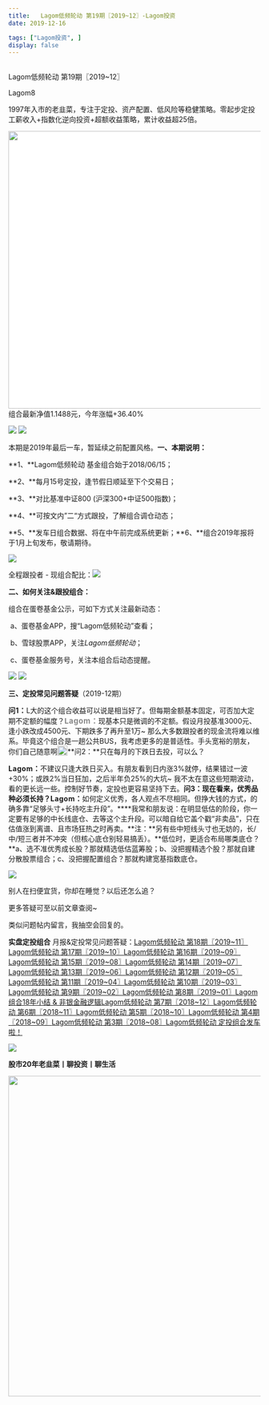 ```yaml
---
title:   Lagom低频轮动 第19期〖2019~12〗-Lagom投资
date: 2019-12-16

tags: ["Lagom投资", ]
display: false
---
```



## 



Lagom低频轮动 第19期〖2019~12〗




Lagom8




1997年入市的老韭菜，专注于定投、资产配置、低风险等稳健策略。零起步定投工薪收入+指数化逆向投资+超额收益策略，累计收益超25倍。


<img data-type="png" class="" data-ratio="0.05776173285198556" data-w="554" src="https://mmbiz.qpic.cn/mmbiz_png/ZB4WjgjLjJW3KtDibicU3BB1HNQ9lDS2M5oGRnchkNPRzYsc0Ua6CIu7rZH3vAficcBEPYHU9ZTPqkic1sicT8CaxQQ/640?wx_fmt=png" style="font-family: -apple-system-font, BlinkMacSystemFont, &quot;Helvetica Neue&quot;, &quot;PingFang SC&quot;, &quot;Hiragino Sans GB&quot;, &quot;Microsoft YaHei UI&quot;, &quot;Microsoft YaHei&quot;, Arial, sans-serif;letter-spacing: 0.544px;white-space: normal;background-color: rgb(255, 255, 255);box-sizing: border-box !important;overflow-wrap: break-word !important;width: 554px !important;visibility: visible !important;"/>组合最新净值1.1488元，今年涨幅+36.40%

<img class="rich_pages js_insertlocalimg" data-ratio="0.4082934609250399" data-s="300,640" src="https://mmbiz.qpic.cn/mmbiz_png/ZB4WjgjLjJUIkvtIHz4EFnhJE6f2fsRsAHVbZylju6eFicKDP7tfrqBRWcXzeaNNUzUnrXMicfp31pfbqX6KEwwg/640?wx_fmt=png" data-type="png" data-w="627" style=""/>

<img class="rich_pages js_insertlocalimg" data-ratio="0.7412698412698413" data-s="300,640" src="https://mmbiz.qpic.cn/mmbiz_png/ZB4WjgjLjJUWTOyZ2vH7Fl9M17p0nIoZMdGQJ3GU3FSkmIG8P0b63BfKZPicyofSLicOYZUnshaGiacsUonevzGLw/640?wx_fmt=png" data-type="png" data-w="630" style=""/>

本期是2019年最后一车，暂延续之前配置风格。**一、本期说明：**

**1、**Lagom低频轮动&nbsp;基金组合始于2018/06/15；

**2、**每月15号定投，逢节假日顺延至下个交易日；

**3、**对比基准中证800 (沪深300+中证500指数)；

**4、**可按文内”二“方式跟投，了解组合调仓动态；

**5、**发车日组合数据、将在中午前完成系统更新；**6、**组合2019年报将于1月上旬发布，敬请期待。

<img class="rich_pages js_insertlocalimg" data-ratio="0.6074766355140186" data-s="300,640" src="https://mmbiz.qpic.cn/mmbiz_png/ZB4WjgjLjJUWTOyZ2vH7Fl9M17p0nIoZ5xvljvRtTziaiczIOS7M96cNVPiaK9FLVSghbMxsWeFTzN1fG4RezXsiaQ/640?wx_fmt=png" data-type="png" data-w="642" style=""/>

全程跟投者 - 现组合配比：<img class="rich_pages js_insertlocalimg" data-ratio="0.505800464037123" data-s="300,640" src="https://mmbiz.qpic.cn/mmbiz_png/ZB4WjgjLjJUWTOyZ2vH7Fl9M17p0nIoZ364MJjZuKRXVsmgVZibjHib4ECxTRjCiaxSgFahvOUKyHQgsMK1IubGTQ/640?wx_fmt=png" data-type="png" data-w="431" style="text-align: left;color: rgb(51, 51, 51);font-family: mp-quote, -apple-system-font, BlinkMacSystemFont, &quot;Helvetica Neue&quot;, &quot;PingFang SC&quot;, &quot;Hiragino Sans GB&quot;, &quot;Microsoft YaHei UI&quot;, &quot;Microsoft YaHei&quot;, Arial, sans-serif;font-size: 17px;"/>



**二、如何关注&amp;跟投组合：**

组合在蛋卷基金公示，可如下方式关注最新动态：

&nbsp;a、蛋卷基金APP，搜“Lagom低频轮动”查看；&nbsp;

&nbsp;b、雪球股票APP，关注$Lagom低频轮动$；

&nbsp;c、蛋卷基金服务号，关注本组合后动态提醒。

<img class="rich_pages" data-ratio="0.3781818181818182" data-s="300,640" src="https://mmbiz.qpic.cn/mmbiz_png/ZB4WjgjLjJVo8nxTfPHrL10icUak1hvoIGURcMzICVDxB3y5hkrcV7zIr0XbfDAN2VfCPeQNTGcvhS8IpsQm5jw/640?wx_fmt=png" data-type="png" data-w="550" style=""/>

<img src="https://mmbiz.qpic.cn/mmbiz_png/ZB4WjgjLjJW3KtDibicU3BB1HNQ9lDS2M5oGRnchkNPRzYsc0Ua6CIu7rZH3vAficcBEPYHU9ZTPqkic1sicT8CaxQQ/640?wx_fmt=png" data-type="png" class="" data-ratio="0.05776173285198556" data-w="554"/>

**三、定投常见问题答疑**（2019-12期）

**<strong style="font-family: -apple-system-font, BlinkMacSystemFont, &quot;Helvetica Neue&quot;, &quot;PingFang SC&quot;, &quot;Hiragino Sans GB&quot;, &quot;Microsoft YaHei UI&quot;, &quot;Microsoft YaHei&quot;, Arial, sans-serif;letter-spacing: 0.544px;white-space: normal;max-width: 100%;box-sizing: border-box !important;overflow-wrap: break-word !important;">问1：**</strong>L大的这个组合收益可以说是相当好了。但每期金额基本固定，可否加大定期不定额的幅度？**<strong style="white-space: normal;color: rgb(136, 136, 136);font-family: -apple-system-font, BlinkMacSystemFont, &quot;Helvetica Neue&quot;, &quot;PingFang SC&quot;, &quot;Hiragino Sans GB&quot;, &quot;Microsoft YaHei UI&quot;, &quot;Microsoft YaHei&quot;, Arial, sans-serif;font-size: 15px;letter-spacing: 0.544px;background-color: rgb(255, 255, 255);max-width: 100%;box-sizing: border-box !important;overflow-wrap: break-word !important;"><strong style="max-width: 100%;letter-spacing: 0.544px;text-align: start;box-sizing: border-box !important;overflow-wrap: break-word !important;">Lagom：**</strong></strong>现基本只是微调的不定额。假设月投基准3000元、逢小跌改成4500元、下期跌多了再升至1万~ 那么大多数跟投者的现金流将难以维系。毕竟这个组合是一趟公共BUS，我考虑更多的是普适性。手头宽裕的朋友，你们自己随意啊<img src="https://res.wx.qq.com/mpres/htmledition/images/icon/common/emotion_panel/smiley/smiley_4.png" data-ratio="1" data-w="20" style="display:inline-block;width:20px;vertical-align:text-bottom;"/>**问2：**只在每月的下跌日去投，可以么？

**<strong style="max-width: 100%;letter-spacing: 0.544px;text-align: start;box-sizing: border-box !important;overflow-wrap: break-word !important;">Lagom：**</strong>不建议只逢大跌日买入。有朋友看到日内涨3%就停，结果错过一波+30%；或跌2%当日狂加，之后半年负25%的大坑~&nbsp;我不太在意这些短期波动，看的更长远一些。控制好节奏，定投也更容易坚持下去。**问3：**现在看来，优秀品种必须长持？**<strong style="max-width: 100%;letter-spacing: 0.544px;text-align: start;box-sizing: border-box !important;overflow-wrap: break-word !important;">Lagom：**</strong>如何定义优秀，各人观点不尽相同。但挣大钱的方式，的确多靠“足够头寸+长持吃主升段”。**<strong style="max-width: 100%;letter-spacing: 0.544px;text-align: start;box-sizing: border-box !important;overflow-wrap: break-word !important;">**</strong>****我常和朋友说：在明显低估的阶段，你一定要有足够的中长线底仓、去等这个主升段。可以暗自给它盖个戳“非卖品”，只在估值涨到离谱、且市场狂热之时再卖。**注：**另有些中短线头寸也无妨的，长/中/短三者并不冲突（但核心底仓别轻易搞丢）。**低位时，更适合布局哪类底仓？**a、选不准优秀成长股？那就精选低估蓝筹股；b、没把握精选个股？那就自建分散股票组合；c、没把握配置组合？那就构建宽基指数底仓。

<img class="rich_pages js_insertlocalimg" data-ratio="1.5945945945945945" data-s="300,640" src="https://mmbiz.qpic.cn/mmbiz_gif/ZB4WjgjLjJUWTOyZ2vH7Fl9M17p0nIoZPe86EfuFXaAIPJxRiacM0klQ693LrlbgXBf2BAJHzekYtZnVTsZQ8Nw/640?wx_fmt=gif" data-type="gif" data-w="222" style=""/>

别人在扫便宜货，你却在睡觉？以后还怎么追？

更多答疑可至以前文章查阅~

类似问题帖内留言，我抽空会回复的。

**实盘定投组合**&nbsp;月报&amp;定投常见问题答疑：[Lagom低频轮动 第18期〖2019~11〗](http://mp.weixin.qq.com/s?__biz=MzI3MDQ2NjY2Mw==&amp;mid=2247484504&amp;idx=1&amp;sn=b472e34263b8e89a919b4cc575cf00c4&amp;chksm=ead1ef50dda666462f72436a1b45d3c0d782574fb6958649e93beb94557b175a19a894499808&amp;scene=21#wechat_redirect)[Lagom低频轮动 第17期〖2019~10〗](http://mp.weixin.qq.com/s?__biz=MzI3MDQ2NjY2Mw==&amp;mid=2247484489&amp;idx=1&amp;sn=0a3c3086a940aaffb126549da2aef2d9&amp;chksm=ead1ef41dda66657d37fe6ceb650cb73612118ae2bb9498cb238c065e28dbd4dd2e00b348a71&amp;scene=21#wechat_redirect)[Lagom低频轮动 第16期〖2019~09〗](http://mp.weixin.qq.com/s?__biz=MzI3MDQ2NjY2Mw==&amp;mid=2247484456&amp;idx=1&amp;sn=a7b82d6b2f1c0751d56975964115ce69&amp;chksm=ead1ef20dda66636f5c83601d29a31a01db4b9b9dfdb02ad4b67242d2af3617062fe85cebe44&amp;scene=21#wechat_redirect)[Lagom低频轮动 第15期〖2019~08〗](http://mp.weixin.qq.com/s?__biz=MzI3MDQ2NjY2Mw==&amp;mid=2247484426&amp;idx=1&amp;sn=a711cebc492af67ab103858c52185102&amp;chksm=ead1ef02dda666141ce4d14eefb1735402310d55d8e9945f4016cf3e51a19c8653f0ccd0062f&amp;scene=21#wechat_redirect)[Lagom低频轮动 第14期〖2019~07〗](http://mp.weixin.qq.com/s?__biz=MzI3MDQ2NjY2Mw==&amp;mid=2247484390&amp;idx=1&amp;sn=cfdd5e97d00815bc366769d281a42071&amp;chksm=ead1e8eedda661f872f1c4392c980b86c31f4d3b96704420f4d9bff09d87699a58cca134e47b&amp;scene=21#wechat_redirect)[Lagom低频轮动 第13期〖2019~06〗](http://mp.weixin.qq.com/s?__biz=MzI3MDQ2NjY2Mw==&amp;mid=2247484335&amp;idx=1&amp;sn=c2deeeac000044ce23629a307821bca0&amp;chksm=ead1e8a7dda661b1c277fdd7d059ca9d1da9d21ef9f02d675ac48e3bf09d2ca6da60b7222e5c&amp;scene=21#wechat_redirect)[Lagom低频轮动 第12期〖2019~05〗](http://mp.weixin.qq.com/s?__biz=MzI3MDQ2NjY2Mw==&amp;mid=2247484249&amp;idx=1&amp;sn=8803c77e78a08f6ead402f1ee4ce84fd&amp;chksm=ead1e851dda66147d67eeb5e344d89f529a1f154fa02c675b7696dd225a473d5edff2b237f22&amp;scene=21#wechat_redirect)[Lagom低频轮动 第11期〖2019~04〗](http://mp.weixin.qq.com/s?__biz=MzI3MDQ2NjY2Mw==&amp;mid=2247484207&amp;idx=1&amp;sn=2a2ea71d9d256cf8b3a961a75ae14932&amp;chksm=ead1e827dda6613176d5174913fb269309badee2627f79ce70faa168b9a4922cefd0e39bbc9e&amp;scene=21#wechat_redirect)[Lagom低频轮动 第10期〖2019~03〗](http://mp.weixin.qq.com/s?__biz=MzI3MDQ2NjY2Mw==&amp;mid=2247484154&amp;idx=1&amp;sn=63655bbca01e7d135e328f7062152002&amp;chksm=ead1e9f2dda660e4ae3850b8b7038f417d355fc0a053974c3781a8a5beb590f11ea096c8f01e&amp;scene=21#wechat_redirect)[Lagom低频轮动 第9期〖2019~02〗](http://mp.weixin.qq.com/s?__biz=MzI3MDQ2NjY2Mw==&amp;mid=2247484105&amp;idx=1&amp;sn=063187a452162958a5b16d107195f692&amp;chksm=ead1e9c1dda660d70d0c9b5f626a761d71545a9f2efdc042e197914f8d7da9d85e2a64d236c7&amp;scene=21#wechat_redirect)[Lagom低频轮动 第8期〖2019~01〗](http://mp.weixin.qq.com/s?__biz=MzI3MDQ2NjY2Mw==&amp;mid=2247484036&amp;idx=1&amp;sn=3b8cb5927238dba77fe5a9d29fb62733&amp;chksm=ead1e98cdda6609a53e6d5df3ac734e25318b80ae2d5309ab19e2b01679e85e7b37e230b491f&amp;scene=21#wechat_redirect)[Lagom组合18年小结 &amp; 非银金融逻辑](http://mp.weixin.qq.com/s?__biz=MzI3MDQ2NjY2Mw==&amp;mid=2247484016&amp;idx=1&amp;sn=c81174b2bab75cfd5ecf75f85d339880&amp;chksm=ead1e978dda6606e3994dbe88e8952b4fefb5467e4f089142c6dbae9637845b564188b7a3319&amp;scene=21#wechat_redirect)[Lagom低频轮动 第7期〖2018~12〗](http://mp.weixin.qq.com/s?__biz=MzI3MDQ2NjY2Mw==&amp;mid=2247483979&amp;idx=1&amp;sn=3a9c7f541406219ac605acd1b9bb0bf5&amp;chksm=ead1e943dda66055210d838484c7a34c7873fc0c15be0e43acf9b4a77ad808b4e6e177c32f2d&amp;scene=21#wechat_redirect)[Lagom低频轮动 第6期〖2018~11〗](http://mp.weixin.qq.com/s?__biz=MzI3MDQ2NjY2Mw==&amp;mid=2247483933&amp;idx=1&amp;sn=f411e351e8000dd03689056d31cc3772&amp;chksm=ead1e915dda66003570a48425cfafc2a5e6961afc59ca3924247df50e2277e176332dd849afa&amp;scene=21#wechat_redirect)[Lagom低频轮动 第5期〖2018~10〗](http://mp.weixin.qq.com/s?__biz=MzI3MDQ2NjY2Mw==&amp;mid=2247483881&amp;idx=1&amp;sn=404a765bc4e0a600873043572dc46aa6&amp;chksm=ead1eae1dda663f7a19447fd9c6ebe0e4dc269d44ab2bd1455c32cc73e4b873bc6d844b367ea&amp;scene=21#wechat_redirect)[Lagom低频轮动 第4期〖2018~09〗](http://mp.weixin.qq.com/s?__biz=MzI3MDQ2NjY2Mw==&amp;mid=2247483854&amp;idx=1&amp;sn=bed3b569c0892b073cfe791f2cc2be86&amp;chksm=ead1eac6dda663d0cadd4c1d330a069e06ca75a87a469c6f7720dd49e292bf0007e8ddf26033&amp;scene=21#wechat_redirect)[Lagom低频轮动 第3期〖2018~08〗](http://mp.weixin.qq.com/s?__biz=MzI3MDQ2NjY2Mw==&amp;mid=2247483804&amp;idx=1&amp;sn=0be3d7dee7550963b1a8124d0877bc23&amp;chksm=ead1ea94dda66382c7b35997e48874f358f78bf61fa2d3f21588df9cd303f37ed09b11fef90b&amp;scene=21#wechat_redirect)[Lagom低频轮动&nbsp;定投组合发车啦！](http://mp.weixin.qq.com/s?__biz=MzI3MDQ2NjY2Mw==&amp;mid=2247483768&amp;idx=1&amp;sn=f881618316d4350d97b9493d2ce20f56&amp;chksm=ead1ea70dda663664d7a9c55da1379a6741f0417c680154227dd88a06a0536c525d9f076e838&amp;scene=21#wechat_redirect)

<img src="https://mmbiz.qpic.cn/mmbiz_png/ZB4WjgjLjJW3KtDibicU3BB1HNQ9lDS2M5oGRnchkNPRzYsc0Ua6CIu7rZH3vAficcBEPYHU9ZTPqkic1sicT8CaxQQ/640?wx_fmt=png" data-type="png" class="" data-ratio="0.05776173285198556" data-w="554"/>

**股市20年老韭菜丨聊投资丨聊生活**

<img data-type="png" class="" data-ratio="0.390625" data-w="640" src="https://mmbiz.qpic.cn/mmbiz_png/ZB4WjgjLjJW3KtDibicU3BB1HNQ9lDS2M5AHEoeiaz0dQ4NfIRjBMuXvyJn8dXWm7ftklb0xqheiaMia0zbkyMJiaKzA/640?wx_fmt=png" style="box-sizing: border-box !important;overflow-wrap: break-word !important;visibility: visible !important;width: 640px !important;"/>